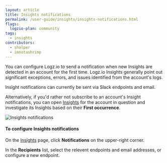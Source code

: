 ```yaml
---
layout: article
title: Insights notifications
permalink: /user-guide/insights/insights-notifications.html
flags:
  logzio-plan: community
tags:
  - insights
contributors:
  - shalper
  - imnotashrimp
---
```


You can configure Logz.io to send a notification when new Insights are detected in an account for the first time. 
Logz.io Insights generally point out significant exceptions, errors, and issues identified from the account's logs. 

Insight notifications can currently be sent via Slack endpoints and email.  

Alternatively, if you'd rather not subscribe to an account's Insight notifications, you can open [Insights](https://app.logz.io/#/dashboard/insights) for the account in question and investigate its Insights based on their **First occurrence**. 


![Insights notifications](https://dytvr9ot2sszz.cloudfront.net/logz-docs/insights/insight-endpoints.png)



#### To configure Insights notifications

On the [Insights](https://app.logz.io/#/dashboard/insights) page, click **Notifications** on the upper-right corner. 

In the **Recipients** list, select the relevent endpoints and email addresses, or configure a new endpoint. 

